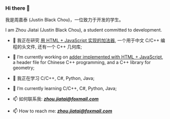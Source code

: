 ### Hi there 👋

我是周嘉泰 (Justin Black Chou)，一位致力于开发的学生。

I am Zhou Jiatai (Justin Black Chou), a student committed to development.

- 🔭 我正在研究 [用 HTML + JavaScript 实现的加法器](https://github.com/ZhouJiatai/Adder), 一个用于中文 C/C++ 编程的头文件, 还有一个 C++ 几何库;
- 🔭 I’m currently working on [adder implemented with HTML + JavaScript](https://github.com/ZhouJiatai/Adder), a header file for Chinese C++ programming, and a C++ library for geometry;

- 🌱 我正在学习 C/C++, C#, Python, Java;
- 🌱 I’m currently learning C/C++, C#, Python, Java;

- 📫 如何联系我: [***zhou.jiatai@foxmail.com***](mailto:zhou.jiatai@foxmail.com)
- 📫 How to reach me: [***zhou.jiatai@foxmail.com***](mailto:zhou.jiatai@foxmail.com)

<!--
**ZhouJiatai/ZhouJiatai** is a ✨ _special_ ✨ repository because its `README.md` (this file) appears on your GitHub profile.

Here are some ideas to get you started:

- 🔭 I’m currently working on ...
- 🌱 I’m currently learning ...
- 👯 I’m looking to collaborate on ...
- 🤔 I’m looking for help with ...
- 💬 Ask me about ...
- 📫 How to reach me: ...
- 😄 Pronouns: ...
- ⚡ Fun fact: ...
-->
